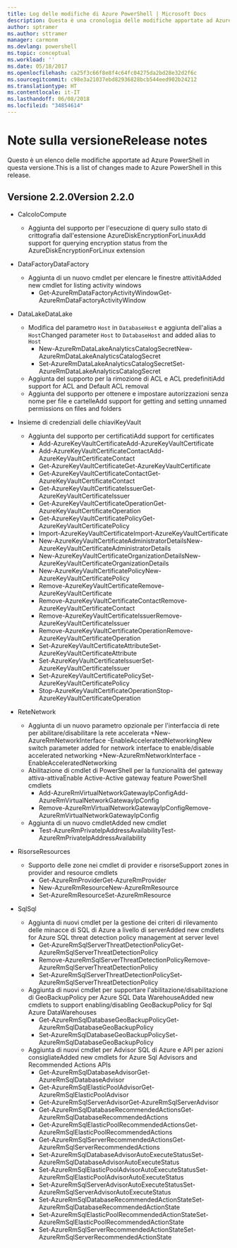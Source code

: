 ```yaml
---
title: Log delle modifiche di Azure PowerShell | Microsoft Docs
description: Questa è una cronologia delle modifiche apportate ad Azure PowerShell nella versione più recente.
author: sptramer
ms.author: sttramer
manager: carmonm
ms.devlang: powershell
ms.topic: conceptual
ms.workload: ''
ms.date: 05/18/2017
ms.openlocfilehash: ca25f3c66f8e8f4c64fc04275da2bd28e32d2f6c
ms.sourcegitcommit: c98e3a21037ebd82936828bcb544eed902b24212
ms.translationtype: HT
ms.contentlocale: it-IT
ms.lasthandoff: 06/08/2018
ms.locfileid: "34854614"
---
```

# <a name="release-notes"></a><span data-ttu-id="067fc-103">Note sulla versione</span><span class="sxs-lookup"><span data-stu-id="067fc-103">Release notes</span></span>

<span data-ttu-id="067fc-104">Questo è un elenco delle modifiche apportate ad Azure PowerShell in questa versione.</span><span class="sxs-lookup"><span data-stu-id="067fc-104">This is a list of changes made to Azure PowerShell in this release.</span></span>

## <a name="version-220"></a><span data-ttu-id="067fc-105">Versione 2.2.0</span><span class="sxs-lookup"><span data-stu-id="067fc-105">Version 2.2.0</span></span>
* <span data-ttu-id="067fc-106">Calcolo</span><span class="sxs-lookup"><span data-stu-id="067fc-106">Compute</span></span>
  - <span data-ttu-id="067fc-107">Aggiunta del supporto per l'esecuzione di query sullo stato di crittografia dall'estensione AzureDiskEncryptionForLinux</span><span class="sxs-lookup"><span data-stu-id="067fc-107">Add support for querying encryption status from the AzureDiskEncryptionForLinux extension</span></span>
* <span data-ttu-id="067fc-108">DataFactory</span><span class="sxs-lookup"><span data-stu-id="067fc-108">DataFactory</span></span>
  - <span data-ttu-id="067fc-109">Aggiunta di un nuovo cmdlet per elencare le finestre attività</span><span class="sxs-lookup"><span data-stu-id="067fc-109">Added new cmdlet for listing activity windows</span></span>
    + <span data-ttu-id="067fc-110">Get-AzureRmDataFactoryActivityWindow</span><span class="sxs-lookup"><span data-stu-id="067fc-110">Get-AzureRmDataFactoryActivityWindow</span></span>
* <span data-ttu-id="067fc-111">DataLake</span><span class="sxs-lookup"><span data-stu-id="067fc-111">DataLake</span></span>
  - <span data-ttu-id="067fc-112">Modifica del parametro `Host` in `DatabaseHost` e aggiunta dell'alias a `Host`</span><span class="sxs-lookup"><span data-stu-id="067fc-112">Changed parameter `Host` to `DatabaseHost` and added alias to `Host`</span></span>
    + <span data-ttu-id="067fc-113">New-AzureRmDataLakeAnalyticsCatalogSecret</span><span class="sxs-lookup"><span data-stu-id="067fc-113">New-AzureRmDataLakeAnalyticsCatalogSecret</span></span>
    + <span data-ttu-id="067fc-114">Set-AzureRmDataLakeAnalyticsCatalogSecret</span><span class="sxs-lookup"><span data-stu-id="067fc-114">Set-AzureRmDataLakeAnalyticsCatalogSecret</span></span>
  - <span data-ttu-id="067fc-115">Aggiunta del supporto per la rimozione di ACL e ACL predefiniti</span><span class="sxs-lookup"><span data-stu-id="067fc-115">Add support for ACL and Default ACL removal</span></span>
  - <span data-ttu-id="067fc-116">Aggiunta del supporto per ottenere e impostare autorizzazioni senza nome per file e cartelle</span><span class="sxs-lookup"><span data-stu-id="067fc-116">Add support for getting and setting unnamed permissions on files and folders</span></span>
* <span data-ttu-id="067fc-117">Insieme di credenziali delle chiavi</span><span class="sxs-lookup"><span data-stu-id="067fc-117">KeyVault</span></span>
  - <span data-ttu-id="067fc-118">Aggiunta del supporto per certificati</span><span class="sxs-lookup"><span data-stu-id="067fc-118">Add support for certificates</span></span>
    + <span data-ttu-id="067fc-119">Add-AzureKeyVaultCertificate</span><span class="sxs-lookup"><span data-stu-id="067fc-119">Add-AzureKeyVaultCertificate</span></span>
    + <span data-ttu-id="067fc-120">Add-AzureKeyVaultCertificateContact</span><span class="sxs-lookup"><span data-stu-id="067fc-120">Add-AzureKeyVaultCertificateContact</span></span>
    + <span data-ttu-id="067fc-121">Get-AzureKeyVaultCertificate</span><span class="sxs-lookup"><span data-stu-id="067fc-121">Get-AzureKeyVaultCertificate</span></span>
    + <span data-ttu-id="067fc-122">Get-AzureKeyVaultCertificateContact</span><span class="sxs-lookup"><span data-stu-id="067fc-122">Get-AzureKeyVaultCertificateContact</span></span>
    + <span data-ttu-id="067fc-123">Get-AzureKeyVaultCertificateIssuer</span><span class="sxs-lookup"><span data-stu-id="067fc-123">Get-AzureKeyVaultCertificateIssuer</span></span>
    + <span data-ttu-id="067fc-124">Get-AzureKeyVaultCertificateOperation</span><span class="sxs-lookup"><span data-stu-id="067fc-124">Get-AzureKeyVaultCertificateOperation</span></span>
    + <span data-ttu-id="067fc-125">Get-AzureKeyVaultCertificatePolicy</span><span class="sxs-lookup"><span data-stu-id="067fc-125">Get-AzureKeyVaultCertificatePolicy</span></span>
    + <span data-ttu-id="067fc-126">Import-AzureKeyVaultCertificate</span><span class="sxs-lookup"><span data-stu-id="067fc-126">Import-AzureKeyVaultCertificate</span></span>
    + <span data-ttu-id="067fc-127">New-AzureKeyVaultCertificateAdministratorDetails</span><span class="sxs-lookup"><span data-stu-id="067fc-127">New-AzureKeyVaultCertificateAdministratorDetails</span></span>
    + <span data-ttu-id="067fc-128">New-AzureKeyVaultCertificateOrganizationDetails</span><span class="sxs-lookup"><span data-stu-id="067fc-128">New-AzureKeyVaultCertificateOrganizationDetails</span></span>
    + <span data-ttu-id="067fc-129">New-AzureKeyVaultCertificatePolicy</span><span class="sxs-lookup"><span data-stu-id="067fc-129">New-AzureKeyVaultCertificatePolicy</span></span>
    + <span data-ttu-id="067fc-130">Remove-AzureKeyVaultCertificate</span><span class="sxs-lookup"><span data-stu-id="067fc-130">Remove-AzureKeyVaultCertificate</span></span>
    + <span data-ttu-id="067fc-131">Remove-AzureKeyVaultCertificateContact</span><span class="sxs-lookup"><span data-stu-id="067fc-131">Remove-AzureKeyVaultCertificateContact</span></span>
    + <span data-ttu-id="067fc-132">Remove-AzureKeyVaultCertificateIssuer</span><span class="sxs-lookup"><span data-stu-id="067fc-132">Remove-AzureKeyVaultCertificateIssuer</span></span>
    + <span data-ttu-id="067fc-133">Remove-AzureKeyVaultCertificateOperation</span><span class="sxs-lookup"><span data-stu-id="067fc-133">Remove-AzureKeyVaultCertificateOperation</span></span>
    + <span data-ttu-id="067fc-134">Set-AzureKeyVaultCertificateAttribute</span><span class="sxs-lookup"><span data-stu-id="067fc-134">Set-AzureKeyVaultCertificateAttribute</span></span>
    + <span data-ttu-id="067fc-135">Set-AzureKeyVaultCertificateIssuer</span><span class="sxs-lookup"><span data-stu-id="067fc-135">Set-AzureKeyVaultCertificateIssuer</span></span>
    + <span data-ttu-id="067fc-136">Set-AzureKeyVaultCertificatePolicy</span><span class="sxs-lookup"><span data-stu-id="067fc-136">Set-AzureKeyVaultCertificatePolicy</span></span>
    + <span data-ttu-id="067fc-137">Stop-AzureKeyVaultCertificateOperation</span><span class="sxs-lookup"><span data-stu-id="067fc-137">Stop-AzureKeyVaultCertificateOperation</span></span>
* <span data-ttu-id="067fc-138">Rete</span><span class="sxs-lookup"><span data-stu-id="067fc-138">Network</span></span>

  - <span data-ttu-id="067fc-139">Aggiunta di un nuovo parametro opzionale per l'interfaccia di rete per abilitare/disabilitare la rete accelerata +New-AzureRmNetworkInterface -EnableAcceleratedNetworking</span><span class="sxs-lookup"><span data-stu-id="067fc-139">New switch parameter added for network interface to enable/disable accelerated networking +New-AzureRmNetworkInterface -EnableAcceleratedNetworking</span></span>
  - <span data-ttu-id="067fc-140">Abilitazione di cmdlet di PowerShell per la funzionalità del gateway attiva-attiva</span><span class="sxs-lookup"><span data-stu-id="067fc-140">Enable Active-Active gateway feature PowerShell cmdlets</span></span>
    + <span data-ttu-id="067fc-141">Add-AzureRmVirtualNetworkGatewayIpConfig</span><span class="sxs-lookup"><span data-stu-id="067fc-141">Add-AzureRmVirtualNetworkGatewayIpConfig</span></span>
    + <span data-ttu-id="067fc-142">Remove-AzureRmVirtualNetworkGatewayIpConfig</span><span class="sxs-lookup"><span data-stu-id="067fc-142">Remove-AzureRmVirtualNetworkGatewayIpConfig</span></span>
  - <span data-ttu-id="067fc-143">Aggiunta di un nuovo cmdlet</span><span class="sxs-lookup"><span data-stu-id="067fc-143">Added new cmdlet</span></span>
    + <span data-ttu-id="067fc-144">Test-AzureRmPrivateIpAddressAvailability</span><span class="sxs-lookup"><span data-stu-id="067fc-144">Test-AzureRmPrivateIpAddressAvailability</span></span>
* <span data-ttu-id="067fc-145">Risorse</span><span class="sxs-lookup"><span data-stu-id="067fc-145">Resources</span></span>
  - <span data-ttu-id="067fc-146">Supporto delle zone nei cmdlet di provider e risorse</span><span class="sxs-lookup"><span data-stu-id="067fc-146">Support zones in provider and resource cmdlets</span></span>
    + <span data-ttu-id="067fc-147">Get-AzureRmProvider</span><span class="sxs-lookup"><span data-stu-id="067fc-147">Get-AzureRmProvider</span></span>
    + <span data-ttu-id="067fc-148">New-AzureRmResource</span><span class="sxs-lookup"><span data-stu-id="067fc-148">New-AzureRmResource</span></span>
    + <span data-ttu-id="067fc-149">Set-AzureRmResource</span><span class="sxs-lookup"><span data-stu-id="067fc-149">Set-AzureRmResource</span></span>
* <span data-ttu-id="067fc-150">Sql</span><span class="sxs-lookup"><span data-stu-id="067fc-150">Sql</span></span>
  - <span data-ttu-id="067fc-151">Aggiunta di nuovi cmdlet per la gestione dei criteri di rilevamento delle minacce di SQL di Azure a livello di server</span><span class="sxs-lookup"><span data-stu-id="067fc-151">Added new cmdlets for Azure SQL threat detection policy management at server level</span></span>
    + <span data-ttu-id="067fc-152">Get-AzureRmSqlServerThreatDetectionPolicy</span><span class="sxs-lookup"><span data-stu-id="067fc-152">Get-AzureRmSqlServerThreatDetectionPolicy</span></span>
    + <span data-ttu-id="067fc-153">Remove-AzureRmSqlServerThreatDetectionPolicy</span><span class="sxs-lookup"><span data-stu-id="067fc-153">Remove-AzureRmSqlServerThreatDetectionPolicy</span></span>
    + <span data-ttu-id="067fc-154">Set-AzureRmSqlServerThreatDetectionPolicy</span><span class="sxs-lookup"><span data-stu-id="067fc-154">Set-AzureRmSqlServerThreatDetectionPolicy</span></span>
  - <span data-ttu-id="067fc-155">Aggiunta di nuovi cmdlet per supportare l'abilitazione/disabilitazione di GeoBackupPolicy per Azure SQL Data Warehouse</span><span class="sxs-lookup"><span data-stu-id="067fc-155">Added new cmdlets to support enabling/disabling GeoBackupPolicy for Sql Azure DataWarehouses</span></span>
    + <span data-ttu-id="067fc-156">Get-AzureRmSqlDatabaseGeoBackupPolicy</span><span class="sxs-lookup"><span data-stu-id="067fc-156">Get-AzureRmSqlDatabaseGeoBackupPolicy</span></span>
    + <span data-ttu-id="067fc-157">Set-AzureRmSqlDatabaseGeoBackupPolicy</span><span class="sxs-lookup"><span data-stu-id="067fc-157">Set-AzureRmSqlDatabaseGeoBackupPolicy</span></span>
  - <span data-ttu-id="067fc-158">Aggiunta di nuovi cmdlet per Advisor SQL di Azure e API per azioni consigliate</span><span class="sxs-lookup"><span data-stu-id="067fc-158">Added new cmdlets for Azure Sql Advisors and Recommended Actions APIs</span></span>
    + <span data-ttu-id="067fc-159">Get-AzureRmSqlDatabaseAdvisor</span><span class="sxs-lookup"><span data-stu-id="067fc-159">Get-AzureRmSqlDatabaseAdvisor</span></span>
    + <span data-ttu-id="067fc-160">Get-AzureRmSqlElasticPoolAdvisor</span><span class="sxs-lookup"><span data-stu-id="067fc-160">Get-AzureRmSqlElasticPoolAdvisor</span></span>
    + <span data-ttu-id="067fc-161">Get-AzureRmSqlServerAdvisor</span><span class="sxs-lookup"><span data-stu-id="067fc-161">Get-AzureRmSqlServerAdvisor</span></span>
    + <span data-ttu-id="067fc-162">Get-AzureRmSqlDatabaseRecommendedActions</span><span class="sxs-lookup"><span data-stu-id="067fc-162">Get-AzureRmSqlDatabaseRecommendedActions</span></span>
    + <span data-ttu-id="067fc-163">Get-AzureRmSqlElasticPoolRecommendedActions</span><span class="sxs-lookup"><span data-stu-id="067fc-163">Get-AzureRmSqlElasticPoolRecommendedActions</span></span>
    + <span data-ttu-id="067fc-164">Get-AzureRmSqlServerRecommendedActions</span><span class="sxs-lookup"><span data-stu-id="067fc-164">Get-AzureRmSqlServerRecommendedActions</span></span>
    + <span data-ttu-id="067fc-165">Set-AzureRmSqlDatabaseAdvisorAutoExecuteStatus</span><span class="sxs-lookup"><span data-stu-id="067fc-165">Set-AzureRmSqlDatabaseAdvisorAutoExecuteStatus</span></span>
    + <span data-ttu-id="067fc-166">Set-AzureRmSqlElasticPoolAdvisorAutoExecuteStatus</span><span class="sxs-lookup"><span data-stu-id="067fc-166">Set-AzureRmSqlElasticPoolAdvisorAutoExecuteStatus</span></span>
    + <span data-ttu-id="067fc-167">Set-AzureRmSqlServerAdvisorAutoExecuteStatus</span><span class="sxs-lookup"><span data-stu-id="067fc-167">Set-AzureRmSqlServerAdvisorAutoExecuteStatus</span></span>
    + <span data-ttu-id="067fc-168">Set-AzureRmSqlDatabaseRecommendedActionState</span><span class="sxs-lookup"><span data-stu-id="067fc-168">Set-AzureRmSqlDatabaseRecommendedActionState</span></span>
    + <span data-ttu-id="067fc-169">Set-AzureRmSqlElasticPoolRecommendedActionState</span><span class="sxs-lookup"><span data-stu-id="067fc-169">Set-AzureRmSqlElasticPoolRecommendedActionState</span></span>
    + <span data-ttu-id="067fc-170">Set-AzureRmSqlServerRecommendedActionState</span><span class="sxs-lookup"><span data-stu-id="067fc-170">Set-AzureRmSqlServerRecommendedActionState</span></span>
